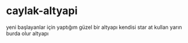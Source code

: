 # caylak-altyapi
yeni başlayanlar için yaptığım güzel bir altyapı kendisi star at kullan
yarın burda olur altyapı
